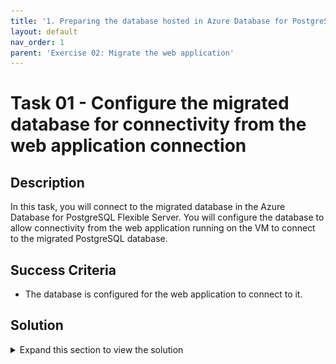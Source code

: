 ```yaml
---
title: '1. Preparing the database hosted in Azure Database for PostgreSQL Flexible Server for migration of the on-premises web application'
layout: default
nav_order: 1
parent: 'Exercise 02: Migrate the web application'
---
```


# Task 01 - Configure the migrated database for connectivity from the web application connection

## Description

In this task, you will connect to the migrated database in the Azure Database for PostgreSQL Flexible Server. You will configure the database to allow connectivity from the web application running on the VM to connect to the migrated PostgreSQL database.

## Success Criteria

* The database is configured for the web application to connect to it.

## Solution

<details markdown="block">
<summary>Expand this section to view the solution</summary>

1. In the **Azure Portal**, navigate to the **Resource Group** that you created for this lab.  

1. On the left menu pane, under **Settings** select **Databases**.

    ![Databases link is hihghlighted.](../../resources/images/lab02_01_PostgreSQLFlexibleServerDBs.png "Databases link")

1. Choose **connect** on the `northwind` database which will bring up cloud shell
    ![Connecting to the database in Azure Portal](../../resources/images/lab02_01_ConnectToDatabase.png "Connect Link to Database")

1. Enter the password for the **Admin** login you created in the previous task.

    ![Connected to the northwind database in Cloud Shell](../../resources/images/lab02_01_ConnectedDatabaseCloudShell.png "Database connected")

1. You need to bring across the user and permissions for the web application to connect to the database. Which requires running a setup script in the migrated database. Run the script below:

    ``` sql
    CREATE USER demouser WITH PASSWORD 'demopass123';
    GRANT SELECT ON ALL TABLES IN SCHEMA public TO demouser;
    GRANT EXECUTE ON ALL FUNCTIONS IN SCHEMA public TO demouser;
    ```

    ![Running the SQL script when connected to the database using Cloud Shell](../../resources/images/lab02_01_RunDatabaseScript.png "SQL script run against database")

At this point, things are ready for you to configure the web application to use the migrated database.

</details>
